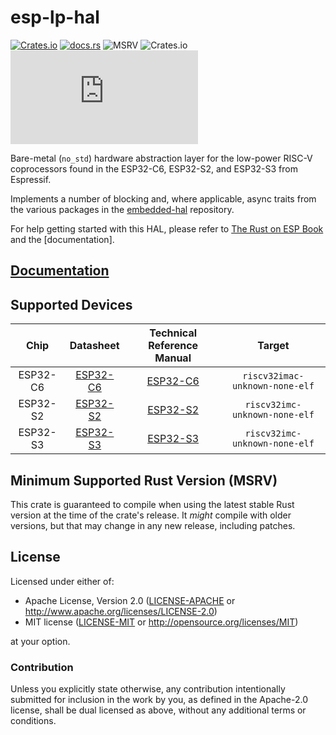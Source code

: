 # esp-lp-hal

[![Crates.io](https://img.shields.io/crates/v/esp-lp-hal?labelColor=1C2C2E&color=C96329&logo=Rust&style=flat-square)](https://crates.io/crates/esp-lp-hal)
[![docs.rs](https://img.shields.io/docsrs/esp-lp-hal?labelColor=1C2C2E&color=C96329&logo=rust&style=flat-square)](https://docs.espressif.com/projects/rust/esp-lp-hal/latest/)
![MSRV](https://img.shields.io/badge/MSRV-1.84-blue?labelColor=1C2C2E&style=flat-square)
![Crates.io](https://img.shields.io/crates/l/esp-lp-hal?labelColor=1C2C2E&style=flat-square)
[![Matrix](https://img.shields.io/matrix/esp-rs:matrix.org?label=join%20matrix&labelColor=1C2C2E&color=BEC5C9&logo=matrix&style=flat-square)](https://matrix.to/#/#esp-rs:matrix.org)

Bare-metal (`no_std`) hardware abstraction layer for the low-power RISC-V coprocessors found in the ESP32-C6, ESP32-S2, and ESP32-S3 from Espressif.

Implements a number of blocking and, where applicable, async traits from the various packages in the [embedded-hal] repository.

For help getting started with this HAL, please refer to [The Rust on ESP Book] and the [documentation].

[embedded-hal]: https://docs.rs/embedded-hal/latest/embedded_hal/
[the rust on esp book]: https://docs.espressif.com/projects/rust/book/

## [Documentation](https://docs.espressif.com/projects/rust/esp-lp-hal/latest/)

## Supported Devices

|   Chip   |        Datasheet         | Technical Reference Manual |             Target             |
| :------: | :----------------------: | :------------------------: | :----------------------------: |
| ESP32-C6 | [ESP32-C6][c6-datasheet] |     [ESP32-C6][c6-trm]     | `riscv32imac-unknown-none-elf` |
| ESP32-S2 | [ESP32-S2][s2-datasheet] |     [ESP32-S2][s2-trm]     | `riscv32imc-unknown-none-elf`  |
| ESP32-S3 | [ESP32-S3][s3-datasheet] |     [ESP32-S3][s3-trm]     | `riscv32imc-unknown-none-elf`  |

[c6-datasheet]: https://www.espressif.com/sites/default/files/documentation/esp32-c6_datasheet_en.pdf
[s2-datasheet]: https://www.espressif.com/sites/default/files/documentation/esp32-s2_datasheet_en.pdf
[s3-datasheet]: https://www.espressif.com/sites/default/files/documentation/esp32-s3_datasheet_en.pdf
[c6-trm]: https://www.espressif.com/sites/default/files/documentation/esp32-c6_technical_reference_manual_en.pdf
[s2-trm]: https://www.espressif.com/sites/default/files/documentation/esp32-s2_technical_reference_manual_en.pdf
[s3-trm]: https://www.espressif.com/sites/default/files/documentation/esp32-s3_technical_reference_manual_en.pdf

## Minimum Supported Rust Version (MSRV)

This crate is guaranteed to compile when using the latest stable Rust version at the time of the crate's release. It _might_ compile with older versions, but that may change in any new release, including patches.

## License

Licensed under either of:

- Apache License, Version 2.0 ([LICENSE-APACHE](../LICENSE-APACHE) or http://www.apache.org/licenses/LICENSE-2.0)
- MIT license ([LICENSE-MIT](../LICENSE-MIT) or http://opensource.org/licenses/MIT)

at your option.

### Contribution

Unless you explicitly state otherwise, any contribution intentionally submitted for inclusion in
the work by you, as defined in the Apache-2.0 license, shall be dual licensed as above, without
any additional terms or conditions.

